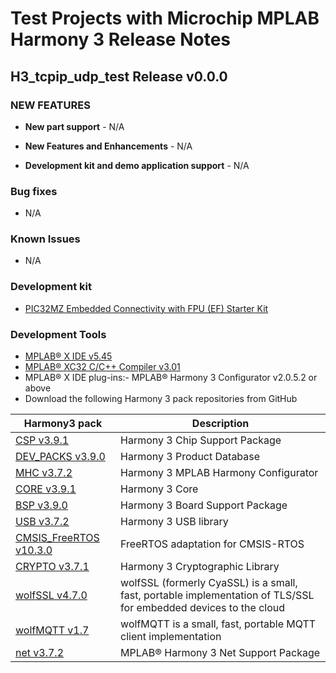 # Test Projects with Microchip MPLAB Harmony 3 Release Notes
## H3_tcpip_udp_test Release v0.0.0
### NEW FEATURES
- **New part support** - N/A

- **New Features and Enhancements** - N/A

- **Development kit and demo application support** - N/A

### Bug fixes
-   N/A

### Known Issues
-   N/A

### Development kit

-    [PIC32MZ Embedded Connectivity with FPU (EF) Starter Kit](https://www.microchip.com/DevelopmentTools/ProductDetails/dm320007)

### Development Tools

-    [MPLAB® X IDE v5.45](https://www.microchip.com/mplab/mplab-x-ide)
-    [MPLAB® XC32 C/C++ Compiler v3.01](https://www.microchip.com/mplab/compilers)
-   MPLAB® X IDE plug-ins:- MPLAB® Harmony 3 Configurator v2.0.5.2 or above
-   Download the following Harmony 3 pack repositories from GitHub

| Harmony3 pack | Description |
| --- | --- |
| [CSP v3.9.1](https://github.com/Microchip-MPLAB-Harmony/csp.git) | Harmony 3 Chip Support Package |
| [DEV_PACKS v3.9.0](https://github.com/Microchip-MPLAB-Harmony/dev_packs.git) | Harmony 3 Product Database | 
| [MHC v3.7.2](https://github.com/Microchip-MPLAB-Harmony/mhc.git)  | Harmony 3 MPLAB Harmony Configurator | 
| [CORE v3.9.1](https://github.com/Microchip-MPLAB-Harmony/core.git)  | Harmony 3 Core  | 
| [BSP v3.9.0](https://github.com/Microchip-MPLAB-Harmony/bsp.git)  | Harmony 3 Board Support Package  | 
| [USB v3.7.2](https://github.com/Microchip-MPLAB-Harmony/usb.git)  |  Harmony 3 USB library | 
| [CMSIS_FreeRTOS v10.3.0](https://github.com/Microchip-MPLAB-Harmony/CMSIS-FreeRTOS.git)  | FreeRTOS adaptation for CMSIS-RTOS | 
| [CRYPTO v3.7.1](https://github.com/Microchip-MPLAB-Harmony/crypto.git)  | Harmony 3 Cryptographic Library | 
| [wolfSSL v4.7.0](https://github.com/Microchip-MPLAB-Harmony/wolfssl.git)  | wolfSSL (formerly CyaSSL) is a small, fast, portable implementation of TLS/SSL for embedded devices to the cloud | 
| [wolfMQTT v1.7](https://github.com/Microchip-MPLAB-Harmony/wolfMQTT.git)  | wolfMQTT is a small, fast, portable MQTT client implementation | 
| [net v3.7.2]( https://github.com/Microchip-MPLAB-Harmony/net.git)  | MPLAB® Harmony 3 Net Support Package | 
